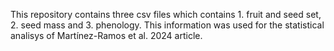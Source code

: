 This repository contains three csv files which contains 1. fruit and seed set, 2. seed mass and 3. phenology.
This information was used for the statistical analisys of Martínez-Ramos et al. 2024 article. 
